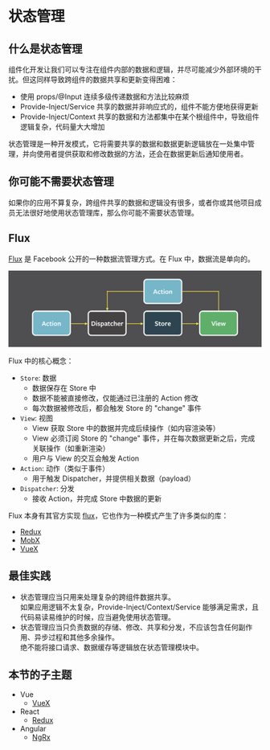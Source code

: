 # 状态管理

## 什么是状态管理

组件化开发让我们可以专注在组件内部的数据和逻辑，并尽可能减少外部环境的干扰。但这同样导致跨组件的数据共享和更新变得困难：

+ 使用 props/@Input 连续多级传递数据和方法比较麻烦
+ Provide-Inject/Service 共享的数据并非响应式的，组件不能方便地获得更新
+ Provide-Inject/Context 共享的数据和方法都集中在某个根组件中，导致组件逻辑复杂，代码量大大增加

状态管理是一种开发模式，它将需要共享的数据和数据更新逻辑放在一处集中管理，并向使用者提供获取和修改数据的方法，还会在数据更新后通知使用者。

## 你可能不需要状态管理

如果你的应用不算复杂，跨组件共享的数据和逻辑没有很多，或者你或其他项目成员无法很好地使用状态管理库，那么你可能不需要状态管理。

## Flux

[Flux](https://facebook.github.io/flux/) 是 Facebook 公开的一种数据流管理方式。在 Flux 中，数据流是单向的。

![Flux data flow](https://raw.githubusercontent.com/facebook/flux/main/examples/flux-concepts/flux-simple-f8-diagram-with-client-action-1300w.png)

Flux 中的核心概念：

+ `Store`: 数据
  + 数据保存在 Store 中
  + 数据不能被直接修改，仅能通过已注册的 Action 修改
  + 每次数据被修改后，都会触发 Store 的 "change" 事件
+ `View`: 视图
  + View 获取 Store 中的数据并完成后续操作（如内容渲染等）
  + View 必须订阅 Store 的 "change" 事件，并在每次数据更新之后，完成关联操作（如重新渲染）
  + 用户与 View 的交互会触发 Action
+ `Action`: 动作（类似于事件）
  + 用于触发 Dispatcher，并提供相关数据（payload）
+ `Dispatcher`: 分发
  + 接收 Action，并完成 Store 中数据的更新

Flux 本身有其官方实现 [flux](https://github.com/facebook/flux)，它也作为一种模式产生了许多类似的库：

+ [Redux](https://redux.js.org/)
+ [MobX](https://mobx.js.org/)
+ [VueX](https://next.vuex.vuejs.org/)

## 最佳实践

+ 状态管理应当只用来处理复杂的跨组件数据共享。  
  如果应用逻辑不太复杂，Provide-Inject/Context/Service 能够满足需求，且代码易读易维护的时候，应当避免使用状态管理。
+ 状态管理应当只负责数据的存储、修改、共享和分发，不应该包含任何副作用、异步过程和其他多余操作。  
  绝不能将接口请求、数据缓存等逻辑放在状态管理模块中。

## 本节的子主题

+ Vue
  + [VueX](./vue/vuex.md)
+ React
  + [Redux](./react/redux.md)
+ Angular
  + [NgRx](./angular/ngrx.md)
